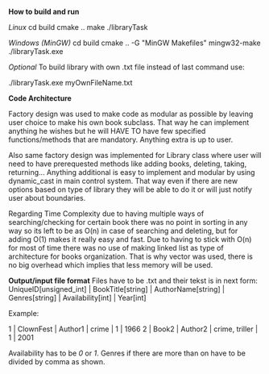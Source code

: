 **How to build and run**

*Linux*
cd build
cmake ..
make
./libraryTask


*Windows (MinGW)*
cd build
cmake .. -G "MinGW Makefiles"
mingw32-make
./libraryTask.exe

*Optional*
To build library with own .txt file instead of last command use:

./libraryTask.exe myOwnFileName.txt

**Code Architecture**

Factory design was used to make code as modular as possible by leaving user choice to make his own book subclass. That way he can implement anything he wishes but he will HAVE TO have few specified functions/methods that are mandatory. Anything extra is up to user. 

Also same factory design was implemented for Library class where user will need to have prerequested methods like adding books, deleting, taking, returning... Anything additional is easy to implement and modular by using dynamic_cast in main control system. That way even if there are new options based on type of library they will be able to do it or will just notify user about boundaries.

Regarding Time Complexity due to having multiple ways of searching/checking for certain book there was no point in sorting in any way so its left to be as O(n) in case of searching and deleting, but for adding O(1) makes it really easy and fast. Due to having to stick with O(n) for most of time there was no use of making linked list as type of architecture for books organization. That is why vector was used, there is no big overhead which implies that less memory will be used.

**Output/input file format**
Files have to be .txt and their tekst is in next form:
UniqueID[unsigned_int] | BookTitle[string] | AuthorName[string] | Genres[string] | Availability[int] | Year[int]

Example:

1 | ClownFest | Author1 | crime | 1 | 1966
2 | Book2 | Author2 | crime, triller | 1 | 2001

Availability has to be *0* or *1*. Genres if there are more than on have to be divided by comma as shown.
